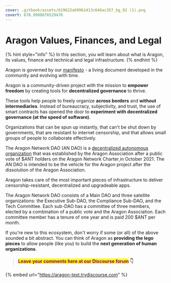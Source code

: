 ```yaml
---
cover: .gitbook/assets/619622a69961413c646ac357_bg_02 (1).png
coverY: 678.9988876529476
---
```


# Aragon Values, Finances, and Legal

{% hint style="info" %}
In this section, you will learn about what is Aragon, its values, finance and technical and legal infrastructure.&#x20;
{% endhint %}

Aragon is governed by our [manifesto](https://aragon.org/manifesto) - a living document developed in the community and evolving with time.

Aragon is a community-driven project with the mission to **empower freedom** by creating tools for **decentralized governance** to thrive.&#x20;

These tools help people to freely organize **across borders** and **without intermediaries**. Instead of bureaucracy, subjectivity, and trust, the use of smart contracts has opened the door to **experiment with decentralized governance (at the speed of software)**.

Organizations that can be spun up instantly, that can't be shut down by governments, that are resistant to internet censorship, and that allows small groups of people to collaborate effectively.

The Aragon Network DAO (AN DAO) is a [decentralized autonomous organization](https://en.wikipedia.org/wiki/Decentralized\_autonomous\_organization) that was established by the Aragon Association after a public vote of $ANT holders on the Aragon Network Charter[ ](https://en.wikipedia.org/wiki/Draft:Aragon\_\(organization\)#cite\_note-6)in October 2021. The AN DAO is intended to be the vehicle for the Aragon project after the dissolution of the Aragon Association.

Aragon takes care of the most important pieces of infrastructure to deliver censorship-resistant, decentralized and upgradeable apps.

The Aragon Network DAO consists of a Main DAO and three satellite organizations: the Executive Sub-DAO, the Compliance Sub-DAO, and the Tech Committee. Each sub-DAO has a committee of three members, elected by a combination of a public vote and the Aragon Association. Each committee member has a tenure of one year and is paid 200 $ANT per month.

If you're new to this ecosystem, don't worry if some (or all) of the above sounded a bit abstract. You can think of Aragon as **providing the lego pieces** to allow people (like you) to build the **next generation of human organizations**.



> #### <mark style="color:purple;">Leave your comments here at our Discourse forum</mark> 👇

{% embed url="https://aragon-test.trydiscourse.com" %}

